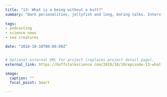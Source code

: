 ```yaml
---
title: "13: What is a being without a butt?"
summary: "Dark personalities, jellyfish and long, boring talks. Interview with ecologist Pacifica Sommers."
  
tags:
- podcasting
- science news
- sea creatures

date: "2018-10-10T00:00:00Z"


# Optional external URL for project (replaces project detail page).
external_link: https://buffstalkscience.com/2018/10/10/episode-13-what-is-a-being-without-a-butt/

image:
  caption: ""
  focal_point: Smart

---
```

